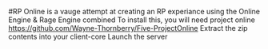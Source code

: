 #RP Online is a vauge attempt at creating an RP experiance using the Online Engine & Rage Engine combined
To install this, you will need project online https://github.com/Wayne-Thornberry/Five-ProjectOnline
Extract the zip contents into your client-core
Launch the server

